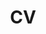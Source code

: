 ---
title: CV
draft: false
experiences:
  - title: Senior Software Developer
    organization:
      name: Siemens AG
      url: https://example.org
    dates: '2018 - Present'
    location: Deutschland
    writeup: >
      Im Rahmen der Entwicklung der SoftwareCPU(1505/7/8) leite ich ein Team technisch an. Das Team modernisiert die Build-, Konfigurations- und Testinfrastruktur. Mein Aufgabenbereich umfasst auch die Weiterentwicklung, Test, Dokumentation und Qualitätssicherung der SoftwareCPU.

  - title: Wanderer
    organization:
      name: private
      url: https://example.org
    dates: '2018'
    location: Deutschland
    writeup: >
      Weitwanderung des Continental Divide Trail USA

  - title: Software Developer
    organization:
      name: Siemens AG
      url: https://example.org
    dates: '2014 - 2018'
    location: Deutschland
    writeup: >
      Ich habe als Teil des Projektes S7VMM(Echtzeithypervisor fuer x86 Systeme) die Implementierung von Gerätetreibern, Powermanagement(ACPI) und Gerätevirtualisierung verantwortet. Mein Fokus war auf die Verifikation von Funktionalität durch Einführung und Fördung von Unittests in der embedded Softwareentwicklung gerichtet.  

  - title: Wanderer
    organization:
      name: private
      url: https://example.org
    dates: '2014'
    location: Deutschland
    writeup: >
      Weitwanderung auf dem Pacific Crest Trail USA

  - title: Software Developer
    organization:
      name: Siemens AG
      url: https://example.org
    dates: '2013 - 2014'
    location: Deutschland
    writeup: >
      Mein Aufgabengebiet umfasste die Weiterentwicklung der Transferkomponente im Produkt WinCC Professional(TIA Portal), sowie WinCC flexible. Die Komponente war für den Download der Laufzeitdaten aus der Entwicklungsumgebung auf verschiedene Zielplatformen(MultiPanel, ComfortPanel, SmaRTPanel,…).

  - title: Software Developer
    organization:
      name: Evosoft GmbH
      url: https://example.org
    dates: '2007 - 2013'
    location: Deutschland
    writeup: >
      Ich war an der Weiterentwicklung, Wartung und Pflege von Komponenten zum Konfigurationsdownload bei WinCC flexible beteiligt.. 

weight: 3
widget:
  handler: experiences

  # Options: sm, md, lg and xl. Default is md.
  width: lg

  sidebar:
    # Options: left and right. Leave blank to hide.
    position: left
    # Options: sm, md, lg and xl. Default is md.
    scale:
  
  background:
    # Options: primary, secondary, tertiary or any valid color value. Default is primary.
    color:
    image:
    # Options: auto, cover and contain. Default is auto.
    size:
    # Options: center, top, right, bottom, left.
    position:
    # Options: fixed, local, scroll.
    attachment: 
---